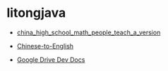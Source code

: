 # litongjava
- [china_high_school_math_people_teach_a_version](https://litongjava.github.io/china_high_school_math_people_teach_a_version/)

- [Chinese-to-English](https://litongjava.github.io/chinese-to-english/)

- [Google Drive Dev Docs](https://drive.google.com/drive/folders/126bsfvBvRRbM76Nxg7iookJmXBVDoa2d?usp=sharing)


